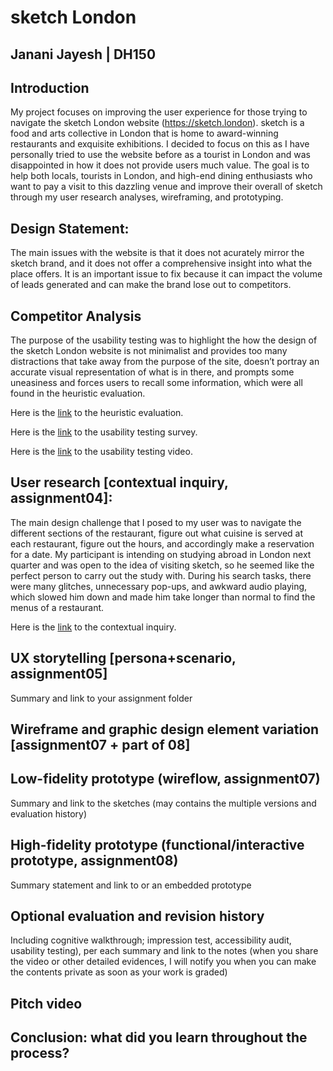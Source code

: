 # sketch London 
## Janani Jayesh | DH150
## Introduction
My project focuses on improving the user experience for those trying to navigate the sketch London website (https://sketch.london). sketch is a food and arts collective in London that is home to award-winning restaurants and exquisite exhibitions. I decided to focus on this as I have personally tried to use the website before as a tourist in London and was disappointed in how it does not provide users much value. The goal is to help both locals, tourists in London, and high-end dining enthusiasts who want to pay a visit to this dazzling venue and improve their overall of sketch through my user research analyses, wireframing, and prototyping. 


## Design Statement: 
The main issues with the website is that it does not acurately mirror the sketch brand, and it does not offer a comprehensive insight into what the place offers. It is an important issue to fix because it can impact the volume of leads generated and can make the brand lose out to competitors.    


## Competitor Analysis
The purpose of the usability testing was to highlight the how the design of the sketch London website is not minimalist and provides too many distractions that take away from the purpose of the site, doesn’t portray an accurate visual representation of what is in there, and prompts some uneasiness and forces users to recall some information, which were all found in the heuristic evaluation. 


Here is the [link](https://github.com/jananijayesh/DH150-Final/tree/master/Week%201) to the heuristic evaluation.


Here is the [link](https://forms.gle/BDjtT8Q6dQsjfqaDA) to the usability testing survey.


Here is the [link](https://drive.google.com/file/d/18FRC5mCuCS4ioADhsGF9NMNzrmH5xAqQ/view) to the usability testing video.


## User research [contextual inquiry, assignment04]:
The main design challenge that I posed to my user was to navigate the different sections of the restaurant, figure out what cuisine is served at each restaurant, figure out the hours, and accordingly make a reservation for a date. My participant is intending on studying abroad in London next quarter and was open to the idea of visiting sketch, so he seemed like the perfect person to carry out the study with. During his search tasks, there were many glitches, unnecessary pop-ups, and awkward audio playing, which slowed him down and made him take longer than normal to find the menus of a restaurant.

Here is the [link](https://github.com/jananijayesh/DH150-Final/blob/master/Week%204/README.md) to the contextual inquiry. 

## UX storytelling [persona+scenario, assignment05]
Summary and link to your assignment folder
## Wireframe and graphic design element variation [assignment07 + part of 08]
## Low-fidelity prototype (wireflow, assignment07)
Summary and link to the sketches (may contains the multiple versions and evaluation history)
## High-fidelity prototype (functional/interactive prototype, assignment08)
Summary statement and link to or an embedded prototype
## Optional evaluation and revision history 
Including cognitive walkthrough; impression test, accessibility audit, usability testing), per each summary and link to the notes (when you share the video or other detailed evidences, I will notify you when you can make the contents private as soon as your work is graded)

## Pitch video 
## Conclusion: what did you learn throughout the process?

